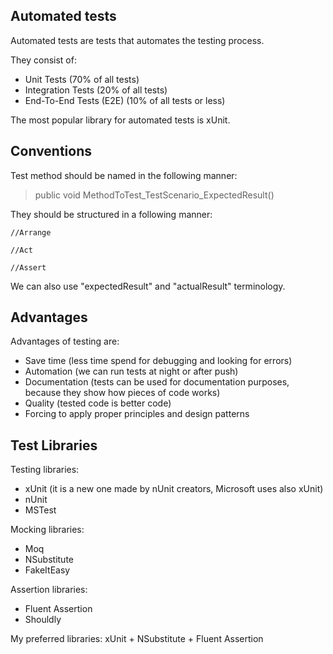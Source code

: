 ﻿## Automated tests

Automated tests are tests that automates the testing process. 

They consist of:
+ Unit Tests (70% of all tests)
+ Integration Tests (20% of all tests)
+ End-To-End Tests (E2E) (10% of all tests or less)

The most popular library for automated tests is xUnit.

## Conventions

Test method should be named in the following manner:
> public void MethodToTest_TestScenario_ExpectedResult()

They should be structured in a following manner:

```
//Arrange

//Act

//Assert
```

We can also use "expectedResult" and "actualResult" terminology.

## Advantages

Advantages of testing are:
- Save time (less time spend for debugging and looking for errors)
- Automation (we can run tests at night or after push)
- Documentation (tests can be used for documentation purposes, because they show how pieces of code works)
- Quality (tested code is better code)
- Forcing to apply proper principles and design patterns

## Test Libraries

Testing libraries:
- xUnit (it is a new one made by nUnit creators, Microsoft uses also xUnit)
- nUnit
- MSTest

Mocking libraries:
- Moq
- NSubstitute
- FakeItEasy

Assertion libraries:
- Fluent Assertion
- Shouldly

My preferred libraries:
xUnit + NSubstitute + Fluent Assertion